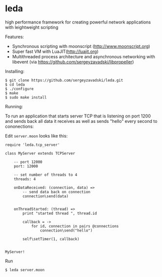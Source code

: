 leda
====

high performance framework for creating powerful network applications with leightweight scripting

Features:

* Synchronous scripting with moonscript (http://www.moonscript.org)
* Super fast VM with LuaJIT(http://luajit.org)
* Multithreaded process architecture and asynchronous networking with libevent (via https://github.com/sergeyzavadski/libpropeller)

Installing:

    $ git clone https://github.com/sergeyzavadski/leda.git
    $ cd leda
    $ ./configure
    $ make
    $ sudo make install
    

Running:

To run an application that starts server TCP that is listening on port 1200 and sends back all data it receives as well as sends "hello" every second to cononections:

Edit `server.moon` looks like this:

    require 'leda.tcp_server'
    
	class MyServer extends TCPServer
    
        -- port 12000
        port: 12000
        
        -- set number of threads to 4
        threads: 4
    
        onDataReceived: (connection, data) =>
            -- send data back on connection
            connection\send(data)
        
	
        onThreadStarted: (thread) =>
            print "started thread ", thread.id
            
            callback = -> 
                for id, connection in pairs @connections
                    connection\send("hello") 
            
            self\setTimer(1, callback)    
    
  
    MyServer!    

Run

    $ leda server.moon


  
		

